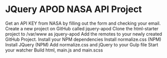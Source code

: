 # JQuery APOD NASA API Project
Get an API KEY from NASA by filling out the form and checking your email.
Create a new project on GitHub called jquery-apod
Clone the html-starter project to /var/www as jquery-apod
Add the remotes to your newly created GitHub Project.
Install your NPM dependencies
Install normalize.css (NPM)
Install JQuery (NPM)
Add normalize.css and jQuery to your Gulp file
Start your watcher
Build html, main.js and main.scss


